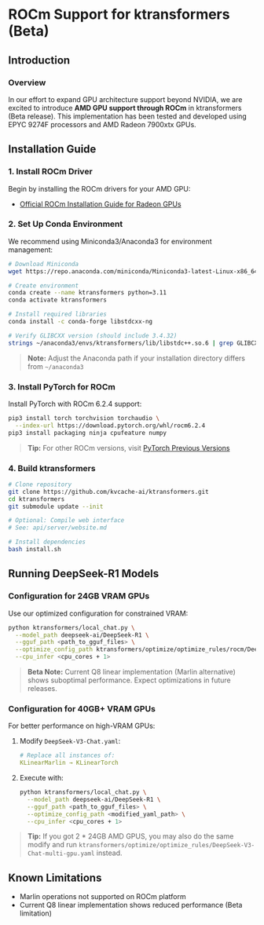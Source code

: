 # ROCm Support for ktransformers (Beta)

## Introduction

### Overview
In our effort to expand GPU architecture support beyond NVIDIA, we are excited to introduce **AMD GPU support through ROCm** in ktransformers (Beta release). This implementation has been tested and developed using EPYC 9274F processors and AMD Radeon 7900xtx GPUs.

## Installation Guide

### 1. Install ROCm Driver
Begin by installing the ROCm drivers for your AMD GPU:
- [Official ROCm Installation Guide for Radeon GPUs](https://rocm.docs.amd.com/projects/radeon/en/latest/docs/install/native_linux/install-radeon.html)

### 2. Set Up Conda Environment
We recommend using Miniconda3/Anaconda3 for environment management:

```bash
# Download Miniconda
wget https://repo.anaconda.com/miniconda/Miniconda3-latest-Linux-x86_64.sh

# Create environment
conda create --name ktransformers python=3.11
conda activate ktransformers

# Install required libraries
conda install -c conda-forge libstdcxx-ng

# Verify GLIBCXX version (should include 3.4.32)
strings ~/anaconda3/envs/ktransformers/lib/libstdc++.so.6 | grep GLIBCXX
```

> **Note:** Adjust the Anaconda path if your installation directory differs from `~/anaconda3`

### 3. Install PyTorch for ROCm
Install PyTorch with ROCm 6.2.4 support:

```bash
pip3 install torch torchvision torchaudio \
  --index-url https://download.pytorch.org/whl/rocm6.2.4
pip3 install packaging ninja cpufeature numpy
```

> **Tip:** For other ROCm versions, visit [PyTorch Previous Versions](https://pytorch.org/get-started/previous-versions/)

### 4. Build ktransformers

```bash
# Clone repository
git clone https://github.com/kvcache-ai/ktransformers.git
cd ktransformers
git submodule update --init

# Optional: Compile web interface
# See: api/server/website.md

# Install dependencies
bash install.sh
```

## Running DeepSeek-R1 Models

### Configuration for 24GB VRAM GPUs
Use our optimized configuration for constrained VRAM:

```bash
python ktransformers/local_chat.py \
  --model_path deepseek-ai/DeepSeek-R1 \
  --gguf_path <path_to_gguf_files> \
  --optimize_config_path ktransformers/optimize/optimize_rules/rocm/DeepSeek-V3-Chat.yaml \
  --cpu_infer <cpu_cores + 1>
```

> **Beta Note:** Current Q8 linear implementation (Marlin alternative) shows suboptimal performance. Expect optimizations in future releases.

### Configuration for 40GB+ VRAM GPUs
For better performance on high-VRAM GPUs:

1. Modify `DeepSeek-V3-Chat.yaml`:
   ```yaml
   # Replace all instances of:
   KLinearMarlin → KLinearTorch
   ```

2. Execute with:
   ```bash
   python ktransformers/local_chat.py \
     --model_path deepseek-ai/DeepSeek-R1 \
     --gguf_path <path_to_gguf_files> \
     --optimize_config_path <modified_yaml_path> \
     --cpu_infer <cpu_cores + 1>
   ```
> **Tip:** If you got 2 * 24GB AMD GPUS, you may also do the same modify and run `ktransformers/optimize/optimize_rules/DeepSeek-V3-Chat-multi-gpu.yaml` instead.

## Known Limitations
- Marlin operations not supported on ROCm platform
- Current Q8 linear implementation shows reduced performance (Beta limitation)
